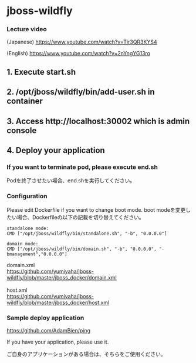 # jboss-wildfly

### Lecture video
(Japanese) https://www.youtube.com/watch?v=Tir3QR3KYS4

(English)  https://www.youtube.com/watch?v=2nYngYG13ro

## 1. Execute start.sh


## 2. /opt/jboss/wildfly/bin/add-user.sh in container


## 3. Access http://localhost:30002 which is admin console


## 4. Deploy your application


### If you want to terminate pod, please execute end.sh
Podを終了させたい場合、end.shを実行してください。

### Configuration
Please edit Dockerfile if you want to change boot mode.
boot modeを変更したい場合、Dockerfileの以下の記載を切り替えてください。

    standalone mode:
    CMD ["/opt/jboss/wildfly/bin/standalone.sh", "-b", "0.0.0.0"]

    domain mode:
    CMD ["/opt/jboss/wildfly/bin/domain.sh", "-b", "0.0.0.0", "-bmanagement","0.0.0.0"]

domain.xml <br>
https://github.com/yumiyaha/jboss-wildfly/blob/master/jboss_docker/domain.xml
<br><br>
host.xml <br>
https://github.com/yumiyaha/jboss-wildfly/blob/master/jboss_docker/host.xml

### Sample deploy application
https://github.com/AdamBien/ping

If you have your application, please use it.

ご自身のアプリケーションがある場合は、そちらをご使用ください。 

